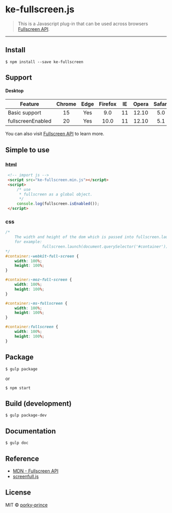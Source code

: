 # ke-fullscreen.js

> This is a Javascript plug-in that can be used across browsers [Fullscreen API](https://developer.mozilla.org/en-US/docs/Web/API/Fullscreen_API).

---

## Install

```
$ npm install --save ke-fullscreen
```

## Support

#### Desktop

| Feature | Chrome | Edge | Firefox | IE | Opera | Safari |
| ----------- | :-----------: |:-----------:| :-----:| :-----: | :-----: | :-----: |
| Basic support | 15 | Yes | 9.0 | 11 | 12.10 | 5.0 |
| fullscreenEnabled | 20 | Yes | 10.0 | 11 | 12.10 | 5.1 |


You can also visit [Fullscreen API](https://developer.mozilla.org/en-US/docs/Web/API/Fullscreen_API#Browser_compatibility) to learn more.

## Simple to use
### html
```html
 <!-- import js -->
 <script src="ke-fullscreen.min.js"></script>
 <script>
     /* use
      * fullscreen as a global object.
      */
     console.log(fullscreen.isEnabled());
 </script>
```
### css
```css
/*
    The width and height of the dom which is passed into fullscreen.launch() as a parameter will be set to 100% in fullscreen mode.
    for example:
                fullscreen.launch(document.querySelector('#container')).
*/
#container:-webkit-full-screen {
    width: 100%;
    height: 100%;
}

#container:-moz-full-screen {
    width: 100%;
    height: 100%;
}

#container:-ms-fullscreen {
    width: 100%;
    height: 100%;
}

#container:fullscreen {
    width: 100%;
    height: 100%;
}
```

## Package

```
$ gulp package
```
or

```
$ npm start
```

## Build (development)

```
$ gulp package-dev
```

## Documentation

```
$ gulp doc
```

## Reference

- [MDN - Fullscreen API](https://developer.mozilla.org/en-US/docs/Web/API/Fullscreen_API)
- [screenfull.js](https://github.com/sindresorhus/screenfull.js)


## License

MIT © [porky-prince](https://github.com/porky-prince)
